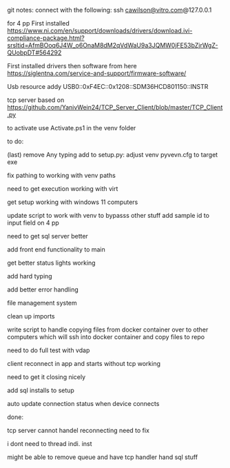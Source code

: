git notes: 
connect with the following:
ssh cawilson@vitro.com@127.0.0.1



for 4 pp
First installed
https://www.ni.com/en/support/downloads/drivers/download.ivi-compliance-package.html?srsltid=AfmBOoq6J4W_o6OnaM8dM2qVdWaU9a3JQMW0jFE53bZjrWgZ-QUobpDT#564292

First installed drivers then software from here
https://siglentna.com/service-and-support/firmware-software/ 


Usb resource addy
USB0::0xF4EC::0x1208::SDM36HCD801150::INSTR

tcp server based on 
https://github.com/YanivWein24/TCP_Server_Client/blob/master/TCP_Client.py

to activate use Activate.ps1 in the venv folder

to do:


(last) remove Any typing
add to setup.py:
    adjust venv pyvevn.cfg to target exe



fix pathing to working with venv paths 



need to get execution working with virt 

get setup working with windows 11 computers

update script to work with venv to bypasss other stuff
add sample id to input field on 4 pp

need to get sql server better

add front end functionality to main

get better status lights working

add hard typing 

add better error handling

file management system

clean up imports

write script to handle copying files from docker container over to other computers which will ssh into docker container and copy files to repo

need to do full test with vdap

client reconnect in app and starts without tcp working

need to get it closing nicely

add sql installs to setup

auto update connection status when device connects

done:

tcp server cannot handel reconnecting need to fix

i dont need to thread indi. inst 

might be able to remove queue and have tcp handler hand sql stuff